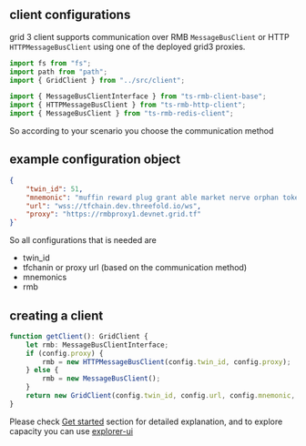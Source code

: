 ## client configurations

grid 3 client supports communication over RMB `MessageBusClient` or HTTP `HTTPMessageBusClient` using one of the deployed grid3 proxies.


```typescript
import fs from "fs";
import path from "path";
import { GridClient } from "../src/client";

import { MessageBusClientInterface } from "ts-rmb-client-base";
import { HTTPMessageBusClient } from "ts-rmb-http-client";
import { MessageBusClient } from "ts-rmb-redis-client";

```

So according to your scenario you choose the communication method

## example configuration object

```json
{
    "twin_id": 51,
    "mnemonic": "muffin reward plug grant able market nerve orphan token foster major relax",
    "url": "wss://tfchain.dev.threefold.io/ws",
    "proxy": "https://rmbproxy1.devnet.grid.tf"
}`
```

So all configurations that is needed are
- twin_id
- tfchanin or proxy url (based on the communication method)
- mnemonics
- rmb

## creating a client

```typescript
function getClient(): GridClient {
    let rmb: MessageBusClientInterface;
    if (config.proxy) {
        rmb = new HTTPMessageBusClient(config.twin_id, config.proxy);
    } else {
        rmb = new MessageBusClient();
    }
    return new GridClient(config.twin_id, config.url, config.mnemonic, rmb);
}
```
Please check [Get started](terraform_get_started) section for detailed explanation, and to explore capacity you can use [explorer-ui](@grid3_explorer) 